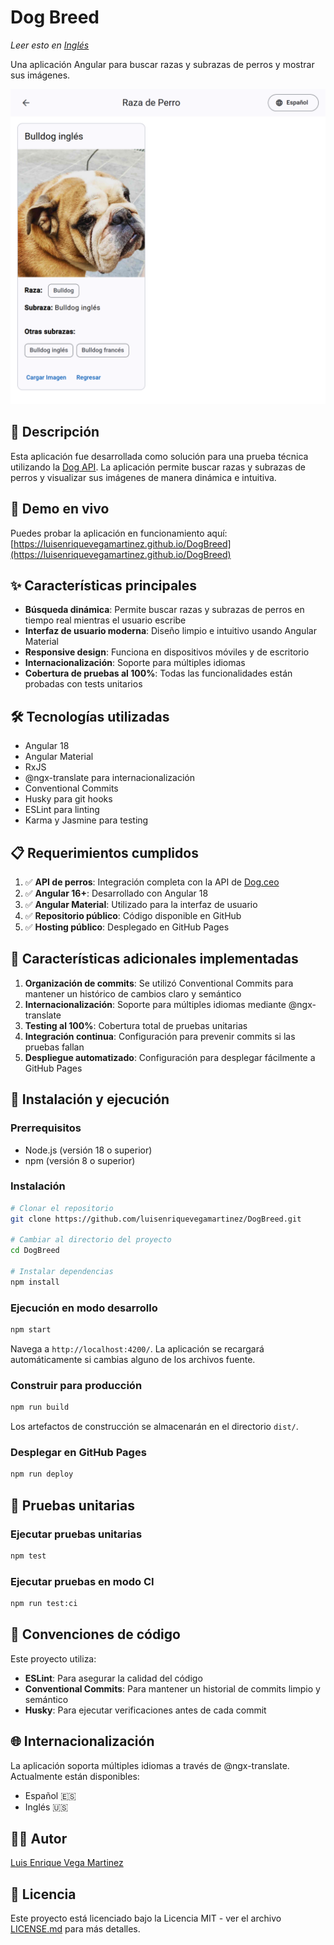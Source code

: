 # Dog Breed

*Leer esto en [Inglés](README.md)*

Una aplicación Angular para buscar razas y subrazas de perros y mostrar sus imágenes.

![Dog Breed](./assets/images/screenshot_es.png)

## 📝 Descripción

Esta aplicación fue desarrollada como solución para una prueba técnica utilizando la [Dog API](https://dog.ceo/dog-api/). La aplicación permite buscar razas y subrazas de perros y visualizar sus imágenes de manera dinámica e intuitiva.

## 🔗 Demo en vivo

Puedes probar la aplicación en funcionamiento aquí: [https://luisenriquevegamartinez.github.io/DogBreed](https://luisenriquevegamartinez.github.io/DogBreed)

## ✨ Características principales

- **Búsqueda dinámica**: Permite buscar razas y subrazas de perros en tiempo real mientras el usuario escribe
- **Interfaz de usuario moderna**: Diseño limpio e intuitivo usando Angular Material
- **Responsive design**: Funciona en dispositivos móviles y de escritorio
- **Internacionalización**: Soporte para múltiples idiomas
- **Cobertura de pruebas al 100%**: Todas las funcionalidades están probadas con tests unitarios

## 🛠️ Tecnologías utilizadas

- Angular 18
- Angular Material
- RxJS
- @ngx-translate para internacionalización
- Conventional Commits
- Husky para git hooks
- ESLint para linting
- Karma y Jasmine para testing

## 📋 Requerimientos cumplidos

1. ✅ **API de perros**: Integración completa con la API de [Dog.ceo](https://dog.ceo/dog-api/)
2. ✅ **Angular 16+**: Desarrollado con Angular 18
3. ✅ **Angular Material**: Utilizado para la interfaz de usuario
4. ✅ **Repositorio público**: Código disponible en GitHub
5. ✅ **Hosting público**: Desplegado en GitHub Pages

## 🌟 Características adicionales implementadas

1. **Organización de commits**: Se utilizó Conventional Commits para mantener un histórico de cambios claro y semántico
2. **Internacionalización**: Soporte para múltiples idiomas mediante @ngx-translate
3. **Testing al 100%**: Cobertura total de pruebas unitarias
4. **Integración continua**: Configuración para prevenir commits si las pruebas fallan
5. **Despliegue automatizado**: Configuración para desplegar fácilmente a GitHub Pages

## 🚀 Instalación y ejecución

### Prerrequisitos

- Node.js (versión 18 o superior)
- npm (versión 8 o superior)

### Instalación

```bash
# Clonar el repositorio
git clone https://github.com/luisenriquevegamartinez/DogBreed.git

# Cambiar al directorio del proyecto
cd DogBreed

# Instalar dependencias
npm install
```

### Ejecución en modo desarrollo

```bash
npm start
```

Navega a `http://localhost:4200/`. La aplicación se recargará automáticamente si cambias alguno de los archivos fuente.

### Construir para producción

```bash
npm run build
```

Los artefactos de construcción se almacenarán en el directorio `dist/`.

### Desplegar en GitHub Pages

```bash
npm run deploy
```

## 🧪 Pruebas unitarias

### Ejecutar pruebas unitarias

```bash
npm test
```

### Ejecutar pruebas en modo CI

```bash
npm run test:ci
```

## 📝 Convenciones de código

Este proyecto utiliza:

- **ESLint**: Para asegurar la calidad del código
- **Conventional Commits**: Para mantener un historial de commits limpio y semántico
- **Husky**: Para ejecutar verificaciones antes de cada commit

## 🌐 Internacionalización

La aplicación soporta múltiples idiomas a través de @ngx-translate. Actualmente están disponibles:

- Español 🇪🇸
- Inglés 🇺🇸

## 👨‍💻 Autor

[Luis Enrique Vega Martinez](https://github.com/luisenriquevegamartinez)

## 📄 Licencia

Este proyecto está licenciado bajo la Licencia MIT - ver el archivo [LICENSE.md](LICENSE.md) para más detalles.
